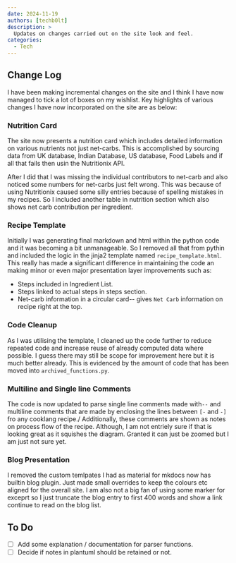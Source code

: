 ```yaml
---
date: 2024-11-19
authors: [techb0lt]
description: >
  Updates on changes carried out on the site look and feel.
categories:
  - Tech
---
```


## Change Log

I have been making incremental changes on the site and I think I have now managed to tick a lot of boxes on my wishlist. Key highlights of various changes I have now incorporated on the site are as below:

### Nutrition Card
The site now presents a nutrition card which includes detailed information on various nutrients not just net-carbs. 
This is accomplished by sourcing data from UK database, Indian Database, US database, Food Labels and if all that fails then usin the Nutritionix API.

After I did that I was missing the individual contributors to net-carb and also noticed some numbers for net-carbs just felt wrong. 
This was because of using Nutritionix caused some silly entries because of spelling mistakes in my recipes. 
So I included another table in nutrition section which also shows net carb contribution per ingredient.

### Recipe Template
Initially I was generating final markdown and html within the python code and it was becoming a bit unmanageable.
So I removed all that from pythin and included the logic in the jinja2 template named `recipe_template.html`. 
This really has made a significant difference in maintaining the code an making minor or even major presentation layer improvements such as:

- Steps included in Ingredient List.
- Steps linked to actual steps in steps section.
- Net-carb information in a circular card-- gives `Net Carb` information on recipe right at the top.

### Code Cleanup
As I was utilising the template, I cleaned up the code further to reduce repeated code and increase reuse of already computed data where possible. 
I guess there may still be scope for improvement here but it is much better already. This is evidenced by the amount of code that has been moved into `archived_functions.py`.

### Multiline and Single line Comments
The code is now updated to parse single line comments made with`--` and multiline comments that are made by enclosing the lines between `[-` and `-]` fro any cooklang recipe./
Additionally, these comments are shown as notes on process flow of the recipe. 
Although, I am not entriely sure if that is looking great as it squishes the diagram. Granted it can just be zoomed but I am just not sure yet. 

### Blog Presentation
I removed the custom temlpates I had as material for mkdocs now has builtin blog plugin. 
Just made small overrides to keep the colours etc aligned for the overall site.
I am also not a big fan of using some marker for exceprt so I just truncate the blog entry to first 400 words and show a link continue to read on the blog list.

## To Do

- [ ] Add some explanation / documentation for parser functions.
- [ ] Decide if notes in plantuml should be retained or not.
